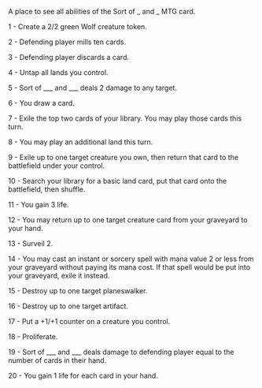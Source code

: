 A place to see all abilities of the Sort of _ and _ MTG card.

1 - Create a 2/2 green Wolf creature token.

2 - Defending player mills ten cards.

3 - Defending player discards a card.

4 - Untap all lands you control.

5 - Sort of ___ and ___ deals 2 damage to any target.

6 - You draw a card.

7 - Exile the top two cards of your library. You may play those cards this turn.

8 - You may play an additional land this turn.

9 - Exile up to one target creature you own, then return that card to the battlefield under your control.

10 - Search your library for a basic land card, put that card onto the battlefield, then shuffle.

11 - You gain 3 life.

12 - You may return up to one target creature card from your graveyard to your hand.

13 - Surveil 2.

14 - You may cast an instant or sorcery spell with mana value 2 or less from your graveyard without paying its mana cost. If that spell would be put into your graveyard, exile it instead.

15 - Destroy up to one target planeswalker.

16 - Destroy up to one target artifact.

17 - Put a +1/+1 counter on a creature you control.

18 - Proliferate.

19 - Sort of ___ and ___ deals damage to defending player equal to the number of cards in their hand.

20 - You gain 1 life for each card in your hand.
